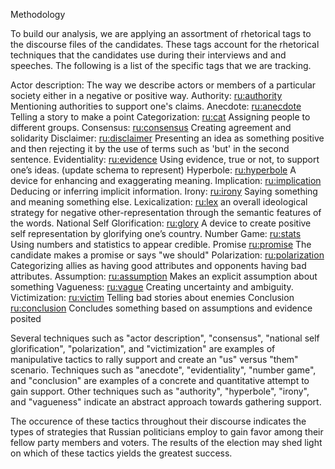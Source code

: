 Methodology

To build our analysis, we are applying an assortment of rhetorical tags to the discourse files of the candidates.  These tags account for the 
rhetorical techniques that the candidates use during their interviews and and speeches.  The following is a list of the specific tags
that we are tracking.

Actor description: <actorDesc> The way we describe actors or members of a particular society either in a negative or positive way.
Authority: <ru:authority> Mentioning authorities to support one's claims.
Anecdote: <ru:anecdote> Telling a story to make a point
Categorization: <ru:cat> Assigning people to different groups.
Consensus: <ru:consensus> Creating agreement and solidarity
Disclaimer: <ru:disclaimer> Presenting an idea as something positive and then rejecting it by the use of terms such as 'but' in the second sentence.
Evidentiality: <ru:evidence> Using evidence, true or not, to support one’s ideas. (update schema to represent)
Hyperbole: <ru:hyperbole> A device for enhancing and exaggerating meaning.
Implication: <ru:implication> Deducing or inferring implicit information.
Irony: <ru:irony> Saying something and meaning something else.
Lexicalization: <ru:lex> an overall ideological strategy for negative other-representation through the semantic features of the words.
National Self Glorification: <ru:glory> A device to create positive self representation by glorifying one’s country.
Number Game: <ru:stats> Using numbers and statistics to appear credible.
Promise <ru:promise> The candidate makes a promise or says "we should"
Polarization: <ru:polarization> Categorizing allies as having good attributes and opponents having bad attributes.
Assumption: <ru:assumption> Makes an explicit assumption about something
Vagueness: <ru:vague> Creating uncertainty and ambiguity.
Victimization: <ru:victim> Telling bad stories about enemies
Conclusion <ru:conclusion> Concludes something based on assumptions and evidence posited

Several techniques such as "actor description", "consensus", "national self glorification", "polarization", and "victimization" are examples
of manipulative tactics to rally support and create an "us" versus "them" scenario.  Techniques such as "anecdote", "evidentiality", 
"number game", and "conclusion" are examples of a concrete and quantitative attempt to gain support.  Other techniques such as "authority", 
"hyperbole", "irony", and "vagueness" indicate an abstract approach towards gathering support.  

The occurence of these tactics throughout their discourse indicates the types of strategies that Russian politicians employ to gain favor
among their fellow party members and voters.  The results of the election may shed light on which of these tactics yields the greatest 
success.  
